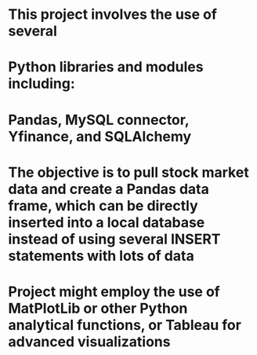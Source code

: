 # This project involves the use of several
# Python libraries and modules including:
# Pandas, MySQL connector, Yfinance, and SQLAlchemy
# The objective is to pull stock market data and create a Pandas data frame, which can be directly inserted into a local database instead of using several INSERT statements with lots of data
# Project might employ the use of MatPlotLib or other Python analytical functions, or Tableau for advanced visualizations